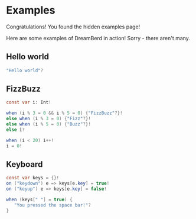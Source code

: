 # Examples

Congratulations! You found the hidden examples page!

Here are some examples of DreamBerd in action! Sorry - there aren't many.

## Hello world
```java
"Hello world"?
```

## FizzBuzz
```java
const var i: Int!

when (i % 3 = 0 && i % 5 = 0) {"FizzBuzz"?}!
else when (i % 3 = 0) {"Fizz"?}! 
else when (i % 5 = 0) {"Buzz"?}!
else i? 

when (i < 20) i++!
i = 0!
```

## Keyboard
```java
const var keys = {}!
on ("keydown") e => keys[e.key] = true!
on ("keyup") e => keys[e.key] = false!

when (keys[" "] = true) {
   "You pressed the space bar!"?
}
```
